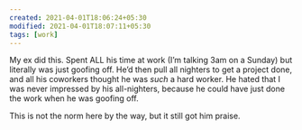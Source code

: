 ```yaml
---
created: 2021-04-01T18:06:24+05:30
modified: 2021-04-01T18:07:11+05:30
tags: [work]
---
```


 My ex did this. Spent ALL his time at work (I’m talking 3am on a Sunday) but literally was just goofing off. He’d then pull all nighters to get a project done, and all his coworkers thought he was *such* a hard worker. He hated that I was never impressed by his all-nighters, because he could have just done the work when he was goofing off.

This is not the norm here by the way, but it still got him praise. 
